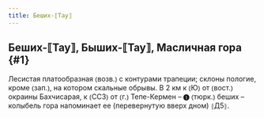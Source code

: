 ```yaml
---
title: Беших-⟦Тау⟧
---
```

## Беших-⟦Тау⟧, Быших-⟦Тау⟧, Масличная гора {#1}

Лесистая платообразная ⦅возв.⦆ с контурами трапеции; склоны пологие, кроме ⦅зап.⦆, на котором скальные обрывы. В 2 км к ⦅Ю⦆ от ⦅вост.⦆ окраины Бахчисарая, к ⦅ССЗ⦆ от ⦅г.⦆ Тепе-Кермен – ❶ ⦅тюрк.⦆ беших – колыбель гора напоминает ее (перевернутую вверх дном) ⦃Д5⦄.
